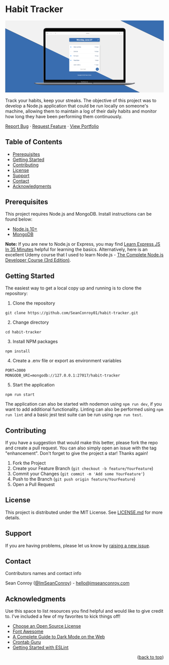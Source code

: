 # Habit Tracker

![Project Mockup](./project-image.png)

Track your habits, keep your streaks. The objective of this project was to develop a Node.js application that could be run locally on someone's machine, allowing them to maintain a log of their daily habits and monitor how long they have been performing them continuously.

<div>
  <p>
    <a href="https://github.com/SeanConroy01/habit-tracker/issues">Report Bug</a>
    ·
    <a href="https://github.com/SeanConroy01/habit-tracker/issues">Request Feature</a>
    ·
    <a href="https://www.imseanconroy.co.uk/project-2">View Portfolio</a>
  </p>
</div>

## Table of Contents

- [Prerequisites](#prerequisites)
- [Getting Started](#getting-started)
- [Contributing](#contributing)
- [License](#license)
- [Support](#support)
- [Contact](#contact)
- [Acknowledgments](#acknowledgments)

## Prerequisites

This project requires Node.js and MongoDB. Install instructions can be found below:

- [Node.js 10+](http://nodejs.org)
- [MongoDB](https://www.mongodb.com/download-center/community)

**Note:** If you are new to Node.js or Express, you may find
[Learn Express JS In 35 Minutes](https://www.youtube.com/watch?v=SccSCuHhOw0)
helpful for learning the basics. Alternatively, here is an excellent Udemy course that I used to learn Node.js - [The Complete Node.js Developer Course (3rd Edition)](https://udemy.com/course/the-complete-nodejs-developer-course-2/).

## Getting Started

The easiest way to get a local copy up and running is to clone the repository:

1. Clone the repository
```
git clone https://github.com/SeanConroy01/habit-tracker.git
```
2. Change directory
```
cd habit-tracker
```
3. Install NPM packages
```
npm install
```
4. Create a .env file or export as environment variables
```
PORT=3000
MONGODB_URI=mongodb://127.0.0.1:27017/habit-tracker
```
5. Start the application
```
npm run start
```

The application can also be started with nodemon using `npm run dev`, if you want to add additional functionality. Linting can also be performed using `npm run lint` and a basic jest test suite can be run using `npm run test`.

## Contributing

If you have a suggestion that would make this better, please fork the repo and create a pull request. You can also simply open an issue with the tag "enhancement".
Don't forget to give the project a star! Thanks again!

1. Fork the Project
2. Create your Feature Branch (`git checkout -b feature/YourFeature`)
3. Commit your Changes (`git commit -m 'Add some YourFeature'`)
4. Push to the Branch (`git push origin feature/YourFeature`)
5. Open a Pull Request

## License

This project is distributed under the MIT License. See [LICENSE.md](LICENSE.md) for more details.

## Support

If you are having problems, please let us know by [raising a new issue](https://github.com/SeanConroy01/habit-tracker/issues/new/choose).

## Contact

Contributors names and contact info

Sean Conroy ([@ImSeanConroy](https://twitter.com/ImSeanConroy)) - [hello@imseanconroy.com](hello@imseanconroy.com)

## Acknowledgments

Use this space to list resources you find helpful and would like to give credit to. I've included a few of my favorites to kick things off!

* [Choose an Open Source License](https://choosealicense.com)
* [Font Awesome](https://fontawesome.com)
* [A Complete Guide to Dark Mode on the Web](https://css-tricks.com/a-complete-guide-to-dark-mode-on-the-web/)
* [Crontab Guru](https://crontab.guru)
* [Getting Started with ESLint](https://eslint.org/docs/user-guide/getting-started)

<p align="right">(<a href="#top">back to top</a>)</p>
